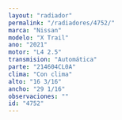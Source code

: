 ```yaml
---
layout: "radiador"
permalink: "/radiadores/4752/"
marca: "Nissan"
modelo: "X Trail"
ano: "2021"
motor: "L4 2.5"
transmision: "Automática"
parte: "214604CL0A"
clima: "Con clima"
alto: "16 3/16"
ancho: "29 1/16"
observaciones: ""
id: "4752"
---
```


